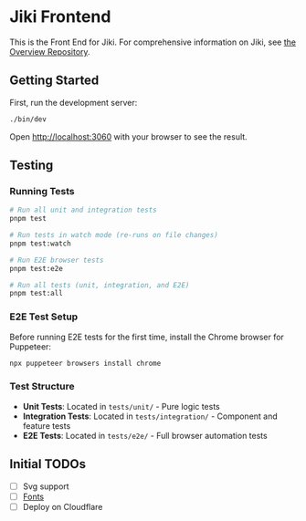 # Jiki Frontend

This is the Front End for Jiki.
For comprehensive information on Jiki, see [the Overview Repository](../overview).

## Getting Started

First, run the development server:

```bash
./bin/dev
```

Open [http://localhost:3060](http://localhost:3060) with your browser to see the result.

## Testing

### Running Tests

```bash
# Run all unit and integration tests
pnpm test

# Run tests in watch mode (re-runs on file changes)
pnpm test:watch

# Run E2E browser tests
pnpm test:e2e

# Run all tests (unit, integration, and E2E)
pnpm test:all
```

### E2E Test Setup

Before running E2E tests for the first time, install the Chrome browser for Puppeteer:

```bash
npx puppeteer browsers install chrome
```

### Test Structure

- **Unit Tests**: Located in `tests/unit/` - Pure logic tests
- **Integration Tests**: Located in `tests/integration/` - Component and feature tests
- **E2E Tests**: Located in `tests/e2e/` - Full browser automation tests

## Initial TODOs

- [ ] Svg support
- [ ] [Fonts](https://nextjs.org/docs/app/getting-started/fonts)
- [ ] Deploy on Cloudflare
